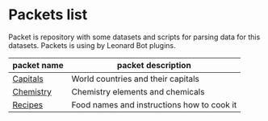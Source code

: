 # Packets list
Packet is repository with some datasets and scripts for parsing data for this datasets. Packets is using by Leonard Bot plugins.

| packet name                                                 | packet description                         |
|-------------------------------------------------------------|--------------------------------------------|
| [Capitals](https://github.com/leonardbot/capitals-packet)   | World countries and their capitals         |
| [Chemistry](https://github.com/leonardbot/chemistry-packet) | Chemistry elements and chemicals           |
| [Recipes](https://github.com/leonardbot/recipes-packet)     | Food names and instructions how to cook it |
